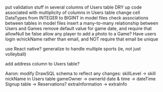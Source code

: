 put validation stuff in several columns of Users table
DRY up code associated with multiplicity of columns in Users table
change cell DataTypes from INTEGER to BIGINT
in model files check associations between tables
in model files insert a many-to-many relationship between Users and Games
remove default value for game date, and require that allowNull be false
allow any player to add a photo to a Game?
Have users login w/nickName rather than email, and NOT require that email be unique

use React native?
generalize to handle multiple sports (ie, not just volleyball)

add address column to Users table?

Aaron: modify DrawSQL schema to reflect any changes:
    skillLevel -> skill
    nickName in Users table
    gameOwner -> ownerId
    date & time -> dateTime
    Signup table -> Reservations?
    extraInformation -> extraInfo
